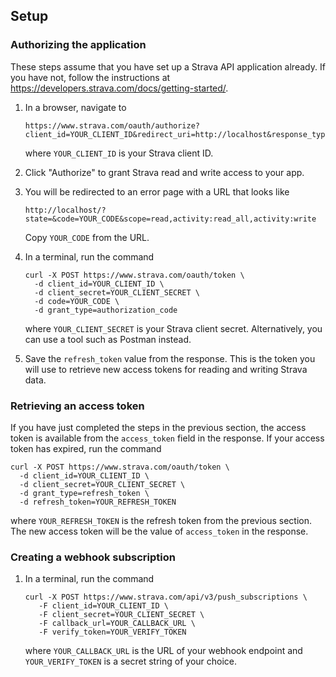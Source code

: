 ## Setup

### Authorizing the application

These steps assume that you have set up a Strava API application already. If you have not, follow the instructions at https://developers.strava.com/docs/getting-started/.

1. In a browser, navigate to 
    ```
    https://www.strava.com/oauth/authorize?client_id=YOUR_CLIENT_ID&redirect_uri=http://localhost&response_type=code&scope=activity:read_all,activity:write
    ```
    where ```YOUR_CLIENT_ID``` is your Strava client ID.

2. Click "Authorize" to grant Strava read and write access to your app.

3. You will be redirected to an error page with a URL that looks like
    ```
    http://localhost/?state=&code=YOUR_CODE&scope=read,activity:read_all,activity:write
    ```
    Copy ```YOUR_CODE``` from the URL.

4. In a terminal, run the command
    ```
    curl -X POST https://www.strava.com/oauth/token \
      -d client_id=YOUR_CLIENT_ID \
      -d client_secret=YOUR_CLIENT_SECRET \
      -d code=YOUR_CODE \
      -d grant_type=authorization_code
    ```
    where ```YOUR_CLIENT_SECRET``` is your Strava client secret. Alternatively, you can use a tool such as Postman instead.

5. Save the ```refresh_token``` value from the response. This is the token you will use to retrieve new access tokens for reading and writing Strava data.

### Retrieving an access token

If you have just completed the steps in the previous section, the access token is available from the ```access_token``` field in the response. If your access token has expired, run the command

```
curl -X POST https://www.strava.com/oauth/token \
  -d client_id=YOUR_CLIENT_ID \
  -d client_secret=YOUR_CLIENT_SECRET \
  -d grant_type=refresh_token \
  -d refresh_token=YOUR_REFRESH_TOKEN
```

where ```YOUR_REFRESH_TOKEN``` is the refresh token from the previous section. The new access token will be the value of ```access_token``` in the response.

### Creating a webhook subscription

1. In a terminal, run the command
    ```
    curl -X POST https://www.strava.com/api/v3/push_subscriptions \
       -F client_id=YOUR_CLIENT_ID \
       -F client_secret=YOUR_CLIENT_SECRET \
       -F callback_url=YOUR_CALLBACK_URL \
       -F verify_token=YOUR_VERIFY_TOKEN
    ```
    where ```YOUR_CALLBACK_URL``` is the URL of your webhook endpoint and ```YOUR_VERIFY_TOKEN``` is a secret string of your choice.
